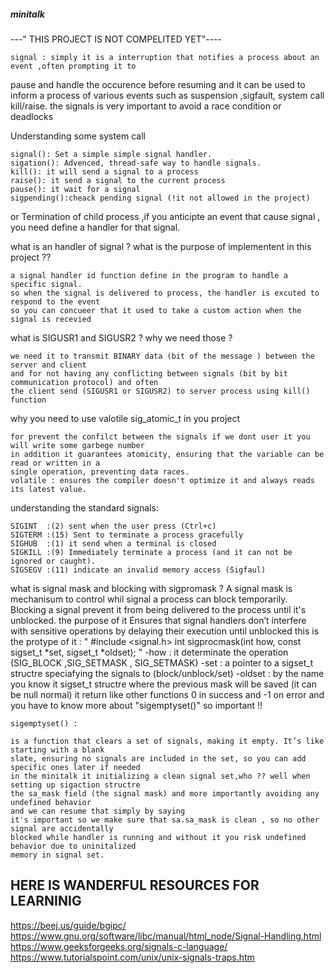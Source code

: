 ##### minitalk #### 
---" THIS PROJECT IS NOT COMPELITED YET"----

    signal : simply it is a interruption that notifies a process about an event ,often prompting it to
pause and handle the occurence before resuming
and it can be used to inform a process of various events such as suspension ,sigfault, system call
kill/raise. the signals is very important to avoid a race condition or deadlocks

Understanding some system call
    
    signal(): Set a simple simple signal handler.
    sigation(): Advenced, thread-safe way to handle signals.
    kill(): it will send a signal to a process
    raise(): it send a signal to the current process
    pause(): it wait for a signal 
    sigpending():cheack pending signal (!it not allowed in the project)

or Termination of child process  ,if you anticipte an event that cause signal , you need define a handler for that signal. 

what is an handler of signal ? what is the purpose of implementent in this project ??
    
    a signal handler id function define in the program to handle a specific signal.
    so when the signal is delivered to process, the handler is excuted to respond to the event
    so you can concueer that it used to take a custom action when the signal is recevied  

what is SIGUSR1 and SIGUSR2 ? why we need those ?
    
    we need it to transmit BINARY data (bit of the message ) between the server and client
    and for not having any conflicting between signals (bit by bit communication protocol) and often
    the client send (SIGUSR1 or SIGUSR2) to server process using kill() function

why you need to use valotile sig_atomic_t in you project
    
    for prevent the confilct between the signals if we dont user it you will write some garbege number
    in addition it guarantees atomicity, ensuring that the variable can be read or written in a
    single operation, preventing data races.
    volatile : ensures the compiler doesn't optimize it and always reads its latest value.

understanding the standard signals:

    SIGINT  :(2) sent when the user press (Ctrl+c)
    SIGTERM :(15) Sent to terminate a process gracefully
    SIGHUB  :(1) it send when a terminal is closed 
    SIGKILL :(9) Immediately terminate a process (and it can not be ignored or caught).
    SIGSEGV :(11) indicate an invalid memory access (Sigfaul) 
    
what is signal mask and blocking with sigpromask ?
    A signal mask is mechanisum to control whil signal a process can block temporarily. Blocking
    a signal prevent it from being  delivered to the process until it's unblocked. the purpose of it 
    Ensures that signal handlers don’t interfere with sensitive operations by delaying their 
    execution until unblocked
    this is the protype of it :
    "
        #include <signal.h>
        int sigprocmask(int how, const sigset_t *set, sigset_t *oldset);
    "
    -how : it determinate the operation (SIG_BLOCK ,SIG_SETMASK , SIG_SETMASK)
    -set : a pointer to a sigset_t structre speciafying the signals to (block/unblock/set)
    -oldset : by the name you know it sigset_t structre where the previous mask will be saved 
            (it can be null normal)
    it return like other functions 0 in success and -1 on error
    and you have to know more about "sigemptyset()" so important !!

    sigemptyset() :

    is a function that clears a set of signals, making it empty. It’s like starting with a blank
    slate, ensuring no signals are included in the set, so you can add specific ones later if needed
    in the minitalk it initializing a clean signal set,who ?? well when setting up sigaction structre
    the sa_mask field (the signal mask) and more importantly avoiding any undefined behavior
    and we can resume that simply by saying 
    it's important so we make sure that sa.sa_mask is clean , so no other signal are accidentally
    blocked while handler is running and without it you risk undefined behavior due to uninitalized
    memory in signal set.
## HERE IS WANDERFUL RESOURCES FOR LEARNINIG ##
https://beej.us/guide/bgipc/
https://www.gnu.org/software/libc/manual/html_node/Signal-Handling.html
https://www.geeksforgeeks.org/signals-c-language/
https://www.tutorialspoint.com/unix/unix-signals-traps.htm

